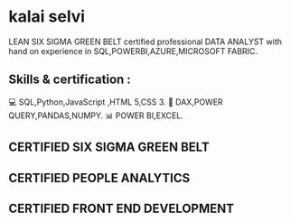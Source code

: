  # kalai selvi

LEAN SIX SIGMA GREEN BELT certified professional DATA ANALYST with hand on experience in SQL,POWERBI,AZURE,MICROSOFT FABRIC.

## Skills & certification :

💻 SQL,Python,JavaScript ,HTML 5,CSS 3.
📑 DAX,POWER QUERY,PANDAS,NUMPY.
📊 POWER BI,EXCEL.

## CERTIFIED SIX SIGMA GREEN BELT
## CERTIFIED PEOPLE ANALYTICS
## CERTIFIED FRONT END DEVELOPMENT
